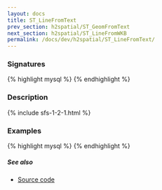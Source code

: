 ```yaml
---
layout: docs
title: ST_LineFromText
prev_section: h2spatial/ST_GeomFromText
next_section: h2spatial/ST_LineFromWKB
permalink: /docs/dev/h2spatial/ST_LineFromText/
---
```


### Signatures

{% highlight mysql %}
{% endhighlight %}

### Description



{% include sfs-1-2-1.html %}

### Examples

{% highlight mysql %}
{% endhighlight %}

##### See also

* [Source code](https://github.com/irstv/H2GIS/blob/master/h2spatial/src/main/java/org/h2gis/h2spatial/internal/function/spatial/convert/ST_LineFromText.java)
